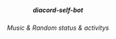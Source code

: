 ##### <div align="center"> diacord-self-bot</div>

###### <div align="center"> Music & Random status & activitys</div>
